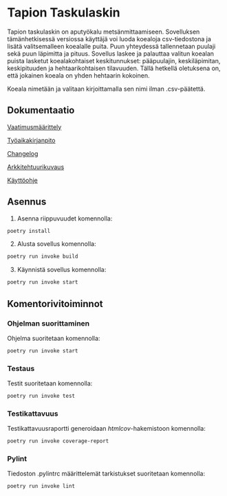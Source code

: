 # Tapion Taskulaskin

Tapion taskulaskin on aputyökalu metsänmittaamiseen. Sovelluksen 
tämänhetkisessä versiossa käyttäjä voi luoda koealoja csv-tiedostona ja 
lisätä valitsemalleen koealalle puita. Puun yhteydessä tallennetaan puulaji sekä puun
läpimitta ja pituus. Sovellus laskee ja palauttaa valitun 
koealan puista lasketut koealakohtaiset keskitunnukset: pääpuulajin,
 keskiläpimitan, keskipituuden ja hehtaarikohtaisen tilavuuden. Tällä hetkellä oletuksena on, että jokainen koeala on yhden 
 hehtaarin kokoinen.

Koeala nimetään ja valitaan kirjoittamalla sen nimi ilman .csv-päätettä.

## Dokumentaatio

[Vaatimusmäärittely](https://github.com/annis1234/ot-harjoitustyo/blob/main/dokumentaatio/vaatimusmaarittely.md)

[Työaikakirjanpito](https://github.com/annis1234/ot-harjoitustyo/blob/main/dokumentaatio/tyoaikakirjanpito.md)

[Changelog](https://github.com/annis1234/ot-harjoitustyo/blob/main/dokumentaatio/changelog.md)

[Arkkitehtuurikuvaus](https://github.com/annis1234/ot-harjoitustyo/blob/main/dokumentaatio/arkkitehtuuri.md)

[Käyttöohje](https://github.com/annis1234/TapionTaskulaskin/blob/main/dokumentaatio/kayttoohje.md)

## Asennus

1. Asenna riippuvuudet komennolla:

```bash
poetry install
```

2. Alusta sovellus komennolla:

```bash
poetry run invoke build
```

3. Käynnistä sovellus komennolla:

```bash
poetry run invoke start
```

## Komentorivitoiminnot

### Ohjelman suorittaminen

Ohjelma suoritetaan komennolla:

```bash
poetry run invoke start
```

### Testaus

Testit suoritetaan komennolla:

```bash
poetry run invoke test
```

### Testikattavuus

Testikattavuusraportti generoidaan _htmlcov_-hakemistoon komennolla:

```bash
poetry run invoke coverage-report
```

### Pylint

Tiedoston .pylintrc määrittelemät tarkistukset suoritetaan komennolla:
```bash
poetry run invoke lint
```
